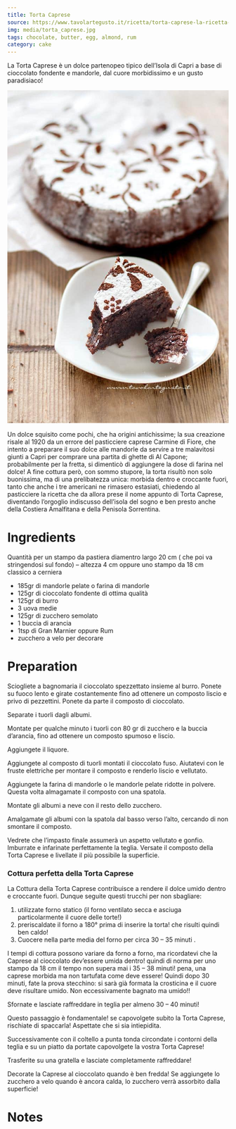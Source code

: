 ```yaml
---
title: Torta Caprese
source: https://www.tavolartegusto.it/ricetta/torta-caprese-la-ricetta-originale/
img: media/torta_caprese.jpg
tags: chocolate, butter, egg, almond, rum
category: cake
---
```


La Torta Caprese è un dolce partenopeo tipico dell’Isola di Capri a base di cioccolato fondente e mandorle, dal cuore morbidissimo e un gusto paradisiaco!

![Torta Caprese](media/torta_caprese.jpg)

Un dolce squisito come pochi, che ha origini antichissime; la sua creazione risale al 1920 da un errore del pasticciere caprese Carmine di Fiore, che intento a preparare il suo dolce alle mandorle da servire a tre malavitosi giunti a Capri per comprare una partita di ghette di Al Capone; probabilmente per la fretta, si dimenticò di aggiungere la dose di farina nel dolce! A fine cottura però, con sommo stupore, la torta risultò non solo buonissima, ma di una prelibatezza unica: morbida dentro e croccante fuori, tanto che anche i tre americani ne rimasero estasiati, chiedendo al pasticciere la ricetta che da allora prese il nome appunto di Torta Caprese, diventando l’orgoglio indiscusso dell’isola del sogno e ben presto anche della Costiera Amalfitana e della Penisola Sorrentina.

Ingredients
===========

Quantità per un stampo da pastiera diamentro largo 20 cm ( che poi va stringendosi sul fondo) – altezza 4 cm oppure uno stampo da 18 cm classico a cerniera

* 185gr di mandorle pelate o farina di mandorle
* 125gr di cioccolato fondente di ottima qualità
* 125gr di burro
* 3 uova medie
* 125gr di zucchero semolato
* 1 buccia di arancia
* 1tsp di Gran Marnier oppure Rum
* zucchero a velo per decorare

Preparation
===========

Sciogliete a bagnomaria il cioccolato spezzettato insieme al burro. Ponete su fuoco lento e girate costantemente fino ad ottenere un composto liscio e privo di pezzettini. Ponete da parte il composto di cioccolato.

Separate i tuorli dagli albumi.

Montate per qualche minuto i tuorli con 80 gr di zucchero e la buccia d’arancia, fino ad ottenere un composto spumoso e liscio.

Aggiungete il liquore.

Aggiungete al composto di tuorli montati il cioccolato fuso. Aiutatevi con le fruste elettriche per montare il composto e renderlo liscio e vellutato.

Aggiungete la farina di mandorle o le mandorle pelate ridotte in polvere. Questa volta almagamate il composto con una spatola.

Montate gli albumi a neve con il resto dello zucchero.

Amalgamate gli albumi con la spatola dal basso verso l’alto, cercando di non smontare il composto.

Vedrete che l’impasto finale assumerà un aspetto vellutato e gonfio. Imburrate e infarinate perfettamente la teglia. Versate il composto della Torta Caprese e livellate il più possibile la superficie.

### Cottura perfetta della Torta Caprese

La Cottura della Torta Caprese contribuisce a rendere il dolce umido dentro e croccante fuori. Dunque seguite questi trucchi per non sbagliare:

1. utilizzate forno statico (il forno ventilato secca e asciuga particolarmente il cuore delle torte!)
2. preriscaldate il forno a 180° prima di inserire la torta! che risulti quindi ben caldo!
3. Cuocere nella parte media del forno per circa 30 – 35 minuti .

I tempi di cottura possono variare da forno a forno, ma ricordatevi che la Caprese al cioccolato dev’essere umida dentro! quindi di norma per uno stampo da 18 cm il tempo non supera mai i 35 – 38 minuti! pena, una caprese morbida ma non tartufata come deve essere! Quindi dopo 30 minuti, fate la prova stecchino: si sarà già formata la crosticina e il cuore deve risultare umido. Non eccessivamente bagnato ma umido!!

Sfornate e lasciate raffreddare in teglia per almeno 30 – 40 minuti!

Questo passaggio è fondamentale! se capovolgete subito la Torta Caprese, rischiate di spaccarla! Aspettate che si sia intiepidita.

Successivamente con il coltello a punta tonda circondate i contorni della teglia e su un piatto da portate capovolgete la vostra Torta Caprese!

Trasferite su una gratella e lasciate completamente raffreddare!

Decorate la Caprese al cioccolato quando è ben fredda! Se aggiungete lo zucchero a velo quando è ancora calda, lo zucchero verrà assorbito dalla superficie!

Notes
=====
